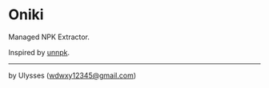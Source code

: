 # Oniki
Managed NPK Extractor.

Inspired by [unnpk](https://github.com/YJBeetle/unnpk).

---
by Ulysses (wdwxy12345@gmail.com)

